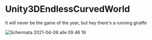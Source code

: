 # Unity3DEndlessCurvedWorld
It will never be the game of the year, but hey there's a running giraffe

![Schermata 2021-04-08 alle 09 46 19](https://user-images.githubusercontent.com/38981338/113988391-b7e4de00-984f-11eb-9fc9-0e780676c2fe.png)

